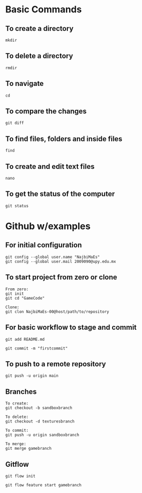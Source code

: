 # Basic Commands
## To create a directory
```shell
mkdir
```

## To delete a directory
```shell
rmdir
```

## To navigate
```shell
cd
```

## To compare the changes
```shell
git diff
```

## To find files, folders and inside files
```shell
find
```

## To create and edit text files
```shell
nano
```

## To get the status of the computer
```shell
git status
```

# Github w/examples

## For initial configuration
```shell
git config --global user.name "NajbiMaEs"
git config --global user.mail 2009090@upy.edu.mx
```

## To start project from zero or clone
```shell
From zero:
git init
git cd "GameCode"

Clone:
git clon NajbiMaEs-00@host/path/to/repository
```
## For basic workflow to stage and commit
```shell
git add README.md

git commit -m "firstcommit"
```

## To push to a remote repository
```shell
git push -u origin main
```

## Branches
```shell
To create: 
git checkout -b sandboxbranch

To delete:
git checkout -d texturesbranch

To commit:
git push -u origin sandboxbranch

To merge:
git merge gamebranch
```

## Gitflow
```shell
git flow init

git flow feature start gamebranch
```

